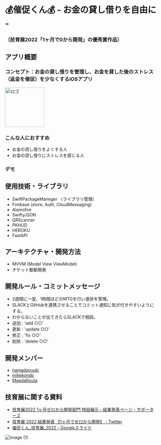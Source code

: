 # 💰催促くん💰 - お金の貸し借りを自由に - 
### （技育展2022「1ヶ月で0から開発」の優秀賞作品）

## アプリ概要
### コンセプト：お金の貸し借りを管理し、お金を貸した後のストレス（返金を催促）を少なくするiOSアプリ
<img width="130" alt="ロゴ" src="https://user-images.githubusercontent.com/65348333/193996530-204fd122-b5b0-413f-bc80-7cd9e6547969.png">

### こんな人におすすめ
- お金の貸し借りをよくする人
- お金の貸し借りにストレスを感じる人

### デモ


## 使用技術・ライブラリ
- SwiftPackageManeger （ライブラリ管理）
- Firebase (store, Auth, CloudMessaging)
- Alamofire
- SwiftyJSON
- QRScanner
- PKHUD
- HEROKU
- FastAPI

## アーキテクチャ・開発方法
- MVVM (Model View ViewModel)
- チケット駆動開発

## 開発ルール・コミットメッセージ
- 2週間に一度、1時間ほどのMTGを行い進捗を管理。
- SLACKとGitHubを連携させることでコミット通知に気が付きやすいようにする。
- わからないことが出てきたらSLACKで相談。
- 追加 : 'add ○○'
- 更新 : 'update ○○'
- 修正 : 'fix ○○'
- 削除 : 'delete ○○'

## 開発メンバー
* [hamadayuuki](https://github.com/hamadayuuki)
* [mikekondo](https://github.com/mikekondo)
* [MaedaKouta](https://github.com/MaedaKouta)

## 技育展に関する資料
* [技育展2022 1ヶ月ゼロから開発部門 特設展示・結果発表ページ - サポーターズ](https://talent.supporterz.jp/geekten/2022/exhibition.html#theme15)
* [技育展 2022 結果発表 【1ヶ月でゼロから開発】 - Twitter](https://twitter.com/geek_pjt/status/1573186583830073344?s=20&t=U83zU1fRvmugarFPB81fIA)
* [催促くん_技育展_2022 - Googleスライド](https://docs.google.com/presentation/d/1Mj6D73o22VpGOUYNnIHmPLqKaTaYGRrL3Qh_EqAwwd0/edit?usp=sharing)


![image (1)](https://user-images.githubusercontent.com/65348333/193999543-58dd946f-e3a5-462e-94cb-a691e196bf33.png)


